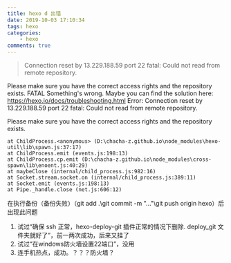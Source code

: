 ```yaml
---
title: hexo d 出错
date: 2019-10-03 17:10:34
tags: hexo 
categories:  
    - hexo 
comments: true
---
```


> Connection reset by 13.229.188.59 port 22
fatal: Could not read from remote repository.

<!--more-->

Please make sure you have the correct access rights
and the repository exists.
FATAL Something's wrong. Maybe you can find the solution here: https://hexo.io/docs/troubleshooting.html
Error: Connection reset by 13.229.188.59 port 22
fatal: Could not read from remote repository.

Please make sure you have the correct access rights
and the repository exists.

    at ChildProcess.<anonymous> (D:\chacha-z.github.io\node_modules\hexo-util\lib\spawn.js:37:17)
    at ChildProcess.emit (events.js:198:13)
    at ChildProcess.cp.emit (D:\chacha-z.github.io\node_modules\cross-spawn\lib\enoent.js:40:29)
    at maybeClose (internal/child_process.js:982:16)
    at Socket.stream.socket.on (internal/child_process.js:389:11)
    at Socket.emit (events.js:198:13)
    at Pipe._handle.close (net.js:606:12)




在执行备份（备份失败）（git add .\git commit -m "..."\git push origin hexo）后出现此问题

1. 试过“确保 ssh 正常，hexo-deploy-git 插件正常的情况下删除. deploy_git 文件夹就好了”，前一两次成功，后来又挂了
2. 试过“在windows防火墙设置22端口”，没用
3. 连手机热点，成功。？？？防火墙？